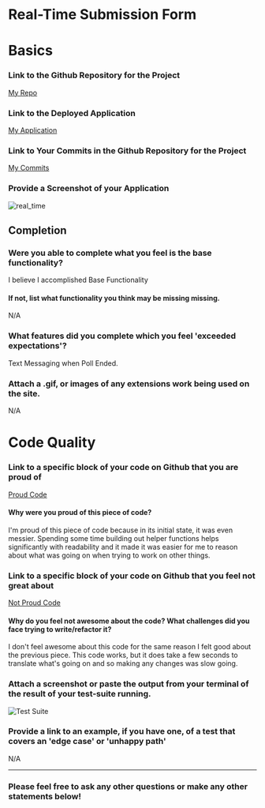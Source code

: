 # Real-Time Submission Form

# Basics

### Link to the Github Repository for the Project
[My Repo](https://github.com/Kealii/real_time)

### Link to the Deployed Application
[My Application](http://real-wong-time.herokuapp.com)

### Link to Your Commits in the Github Repository for the Project
[My Commits](https://github.com/Kealii/real_time/commits/master)

### Provide a Screenshot of your Application
![real_time](http://i.imgur.com/mlbhKwf.png)

## Completion

### Were you able to complete what you feel is the base functionality?

I believe I accomplished Base Functionality

#### If not, list what functionality you think may be missing missing.

N/A

### What features did you complete which you feel 'exceeded expectations'?

Text Messaging when Poll Ended.

### Attach a .gif, or images of any extensions work being used on the site.

N/A

# Code Quality

### Link to a specific block of your code on Github that you are proud of

[Proud Code](https://github.com/Kealii/real_time/blob/26df3224b4241d2e0d01e5b7d8f9e1309861a969/public/client.js#L30)

#### Why were you proud of this piece of code?

I'm proud of this piece of code because in its initial state, it was even messier. Spending some time building out
helper functions helps significantly with readability and it made it was easier for me to reason about what 
was going on when trying to work on other things.

### Link to a specific block of your code on Github that you feel not great about

[Not Proud Code](https://github.com/Kealii/real_time/blob/26df3224b4241d2e0d01e5b7d8f9e1309861a969/server.js#L40)

#### Why do you feel not awesome about the code? What challenges did you face trying to write/refactor it?

I don't feel awesome about this code for the same reason I felt good about the previous piece. This code works, but it
does take a few seconds to translate what's going on and so making any changes was slow going.

### Attach a screenshot or paste the output from your terminal of the result of your test-suite running.

![Test Suite](http://i.imgur.com/dQISL0g.png)

### Provide a link to an example, if you have one, of a test that covers an 'edge case' or 'unhappy path'

N/A

-----

### Please feel free to ask any other questions or make any other statements below!
